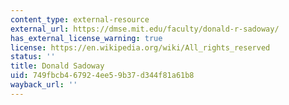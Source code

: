 ```yaml
---
content_type: external-resource
external_url: https://dmse.mit.edu/faculty/donald-r-sadoway/
has_external_license_warning: true
license: https://en.wikipedia.org/wiki/All_rights_reserved
status: ''
title: Donald Sadoway
uid: 749fbcb4-6792-4ee5-9b37-d344f81a61b8
wayback_url: ''
---
```

